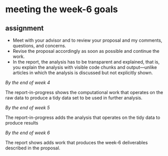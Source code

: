 
# meeting the week-6 goals

## assignment

  - Meet with your advisor and to review your proposal and my comments,
    questions, and concerns.
  - Revise the proposal accordingly as soon as possible and continue the
    work.
  - In the report, the analysis has to be transparent and explained,
    that is, you explain the analysis with visible code chunks and
    output—unlike articles in which the analysis is discussed but not
    explicitly shown.

*By the end of week 4*

The report-in-progress shows the computational work that operates on the
raw data to produce a tidy data set to be used in further analysis.

*By the end of week 5*

The report-in-progress adds the analysis that operates on the tidy data
to produce results

*By the end of week 6*

The report shows adds work that produces the week-6 deliverables
described in the proposal.
